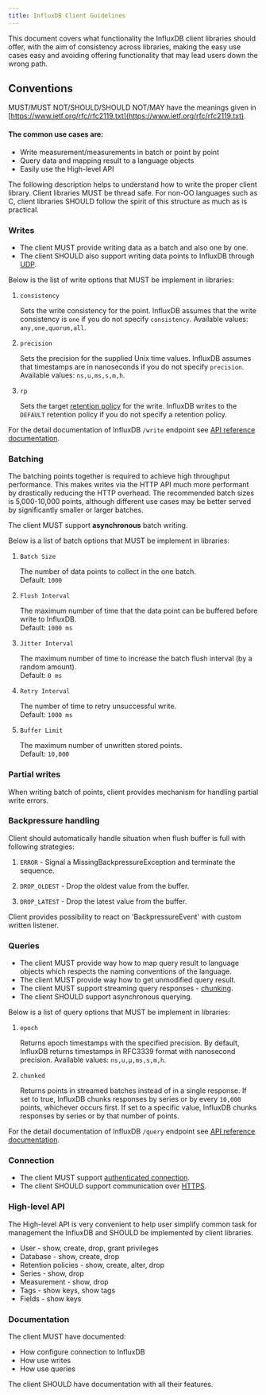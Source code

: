 ```yaml
---
title: InfluxDB Client Guidelines
---
```

This document covers what functionality the InfluxDB client libraries should offer, with the aim of consistency across libraries, making the easy use cases easy and avoiding offering functionality that may lead users down the wrong path.

## Conventions

MUST/MUST NOT/SHOULD/SHOULD NOT/MAY have the meanings given in [https://www.ietf.org/rfc/rfc2119.txt](https://www.ietf.org/rfc/rfc2119.txt).

#### The common use cases are:

* Write measurement/measurements in batch or point by point
* Query data and mapping result to a language objects
* Easily use the High-level API

The following description helps to understand how to write the proper client library. Client libraries MUST be thread safe.
For non-OO languages such as C, client libraries SHOULD follow the spirit of this structure as much as is practical.

### Writes

- The client MUST provide writing data as a batch and also one by one.
- The client SHOULD also support writing data points to InfluxDB through [UDP](/influxdb/v1.6/supported_protocols/udp).

Below is the list of write options that MUST be implement in libraries:

1. `consistency`

    Sets the write consistency for the point. InfluxDB assumes that the write consistency is `one` if you do not specify `consistency`.
    Available values: `any,one,quorum,all`.

2. `precision`

    Sets the precision for the supplied Unix time values. InfluxDB assumes that timestamps are in nanoseconds if you do not specify `precision`.
    Available values: `ns,u,ms,s,m,h`.
    
3. `rp`                                             

    Sets the target [retention policy](/influxdb/v1.6/concepts/glossary/#retention-policy-rp) for the write. 
    InfluxDB writes to the `DEFAULT` retention policy if you do not specify a retention policy.
  
For the detail documentation of InfluxDB `/write` endpoint see [API reference documentation](/influxdb/v1.6/tools/api/#write).
  
### Batching

The batching points together is required to achieve high throughput performance. This makes writes via the HTTP API much more performant by drastically reducing the HTTP overhead.
The recommended batch sizes is 5,000-10,000 points, although different use cases may be better served by significantly smaller or larger batches.
  
The client MUST support **asynchronous** batch writing.
  
Below is a list of batch options that MUST be implement in libraries:

1.  `Batch Size`

    The number of data points to collect in the one batch.  
    Default: `1000`

2.  `Flush Interval`

    The maximum number of time that the data point can be buffered before write to InfluxDB.    
    Default: `1000 ms`  
    
3.  `Jitter Interval`

    The maximum number of time to increase the batch flush interval (by a random amount).  
    Default: `0 ms`  

4.  `Retry Interval`

    The number of time to retry unsuccessful write.  
    Default: `1000 ms`  

5.  `Buffer Limit`

    The maximum number of unwritten stored points.  
    Default: `10,000`
    
### Partial writes   

When writing batch of points, client provides mechanism for handling partial write errors.     
    
### Backpressure handling

Client should automatically handle situation when flush buffer is full with following strategies:

1. `ERROR` -  Signal a MissingBackpressureException and terminate the sequence.

2. `DROP_OLDEST` - Drop the oldest value from the buffer.

3. `DROP_LATEST` - Drop the latest value from the buffer.

Client provides possibility to react on 'BackpressureEvent' with custom written listener.  

### Queries

* The client MUST provide way how to map query result to language objects which respects the naming conventions of the language.
* The client MUST provide way how to get unmodified query result.
* The client MUST support streaming query responses - [chunking](/influxdb/v1.6/guides/querying_data#chunking/).
* The client SHOULD support asynchronous querying.

Below is a list of query options that MUST be implement in libraries:

1.  `epoch`

    Returns epoch timestamps with the specified precision. By default, InfluxDB returns timestamps in RFC3339 format with nanosecond precision.
    Available values: `ns,u,µ,ms,s,m,h`.

2.  `chunked`

    Returns points in streamed batches instead of in a single response. If set to true, InfluxDB chunks responses by series or by every `10,000` points, whichever occurs first. If set to a specific value, InfluxDB chunks responses by series or by that number of points.

For the detail documentation of InfluxDB `/query` endpoint see [API reference documentation](/influxdb/v1.6/tools/api/#query).

### Connection

* The client MUST support [authenticated connection](/influxdb/v1.6/administration/authentication_and_authorization/#authentication).
* The client SHOULD support communication over [HTTPS](/influxdb/v1.6/administration/https_setup/).

### High-level API
The High-level API is very convenient to help user simplify common task for management the InfluxDB and SHOULD be implemented by client libraries.

* User - show, create, drop, grant privileges
* Database - show, create, drop
* Retention policies - show, create, alter, drop
* Series - show, drop
* Measurement - show, drop
* Tags - show keys, show tags
* Fields - show keys

### Documentation
The client MUST have documented:

* How configure connection to InfluxDB
* How use writes
* How use queries

The client SHOULD have documentation with all their features.
